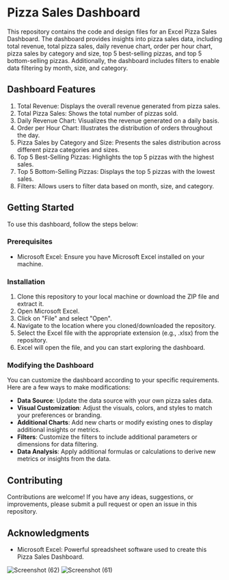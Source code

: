 # Pizza Sales Dashboard

This repository contains the code and design files for an Excel Pizza Sales Dashboard. The dashboard provides insights into pizza sales data, including total revenue, total pizza sales, daily revenue chart, order per hour chart, pizza sales by category and size, top 5 best-selling pizzas, and top 5 bottom-selling pizzas. Additionally, the dashboard includes filters to enable data filtering by month, size, and category.

## Dashboard Features

1. Total Revenue: Displays the overall revenue generated from pizza sales.
2. Total Pizza Sales: Shows the total number of pizzas sold.
3. Daily Revenue Chart: Visualizes the revenue generated on a daily basis.
4. Order per Hour Chart: Illustrates the distribution of orders throughout the day.
5. Pizza Sales by Category and Size: Presents the sales distribution across different pizza categories and sizes.
6. Top 5 Best-Selling Pizzas: Highlights the top 5 pizzas with the highest sales.
7. Top 5 Bottom-Selling Pizzas: Displays the top 5 pizzas with the lowest sales.
8. Filters: Allows users to filter data based on month, size, and category.

## Getting Started

To use this dashboard, follow the steps below:

### Prerequisites

- Microsoft Excel: Ensure you have Microsoft Excel installed on your machine.

### Installation

1. Clone this repository to your local machine or download the ZIP file and extract it.
2. Open Microsoft Excel.
3. Click on "File" and select "Open".
4. Navigate to the location where you cloned/downloaded the repository.
5. Select the Excel file with the appropriate extension (e.g., .xlsx) from the repository.
6. Excel will open the file, and you can start exploring the dashboard.

### Modifying the Dashboard

You can customize the dashboard according to your specific requirements. Here are a few ways to make modifications:

- **Data Source**: Update the data source with your own pizza sales data.
- **Visual Customization**: Adjust the visuals, colors, and styles to match your preferences or branding.
- **Additional Charts**: Add new charts or modify existing ones to display additional insights or metrics.
- **Filters**: Customize the filters to include additional parameters or dimensions for data filtering.
- **Data Analysis**: Apply additional formulas or calculations to derive new metrics or insights from the data.

## Contributing

Contributions are welcome! If you have any ideas, suggestions, or improvements, please submit a pull request or open an issue in this repository.

## Acknowledgments

- Microsoft Excel: Powerful spreadsheet software used to create this Pizza Sales Dashboard.



![Screenshot (62)](https://github.com/VDVYAS/Excel_Pizza_Sales_Analysis/assets/95673356/6e124dd2-6bbc-4c25-8655-8fa608f5f5aa)
![Screenshot (61)](https://github.com/VDVYAS/Excel_Pizza_Sales_Analysis/assets/95673356/b53bd615-86a1-4e2c-9430-c21edebd52af)


